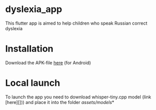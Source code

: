 # dyslexia_app

This flutter app is aimed to help children who speak Russian correct dyslexia

# Installation
Download the APK-file [here](https://disk.yandex.ru/d/QbKp78ePDQEVJA) (for Android)

# Local launch
To launch the app you need to download whisper-tiny.cpp model (link [here][])) and place it into the folder *assets/models**
